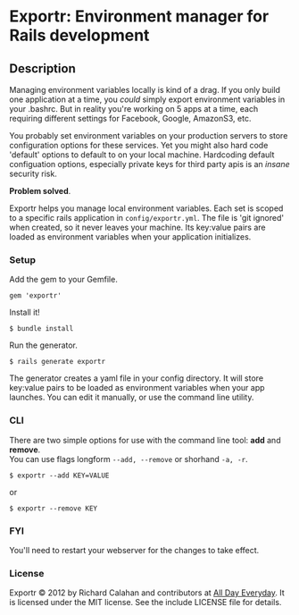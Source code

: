 # Exportr: Environment manager for Rails development

## Description

Managing environment variables locally is kind of a drag. If you only build one application at a time, you *could* simply export environment variables in your .bashrc. But in reality you're working on 5 apps at a time, each requiring different settings for Facebook, Google, AmazonS3, etc. 

You probably set environment variables on your production servers to store configuration options for these services. Yet you might also hard code 'default' options to default to on your local machine. Hardcoding default configuation options, especially private keys for third party apis is an *insane* security risk.

**Problem solved**.

Exportr helps you manage local environment variables. Each set is scoped to a specific rails application in `config/exportr.yml`. The file is 'git ignored' when created, so it never leaves your machine. Its key:value pairs are loaded as environment variables when your application initializes.  

### Setup

Add the gem to your Gemfile.

    gem 'exportr'

Install it!

    $ bundle install
    
Run the generator.

    $ rails generate exportr
    
The generator creates a yaml file in your config directory. It will store key:value pairs to be loaded as environment variables when your app launches. You can edit it manually, or use the command line utility.

### CLI

There are two simple options for use with the command line tool: **add** and **remove**.  
You can use flags longform `--add, --remove` or shorhand `-a, -r`.

    $ exportr --add KEY=VALUE
or

    $ exportr --remove KEY
    
### FYI

You'll need to restart your webserver for the changes to take effect. 
    
### License

Exportr &copy; 2012 by Richard Calahan and contributors at [All Day Everyday](http://alldayeveryday.com). It is licensed under the MIT license. See the include LICENSE file for details.
